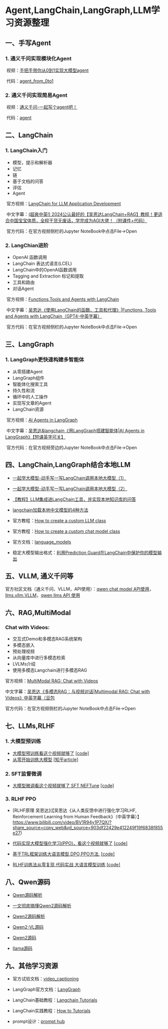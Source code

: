 # Agent,LangChain,LangGraph,LLM学习资源整理

## 一、手写Agent

### 1. 通义千问实现模块化Agent

​	视频：[手把手带你从0到1实现大模型agent](https://www.bilibili.com/video/BV1Sz421m7Rr/?share_source=copy_web&vd_source=903df22429e412249f19f6838f855e27)

​	代码：[agent_from_0to1](https://github.com/Yazooliu/agent_from_0t1)

### 2. 通义千问实现简易Agent

​	视频：[通义千问-一起写个agent吧！](https://www.bilibili.com/video/BV1QF4m177Rx/?share_source=copy_web&vd_source=903df22429e412249f19f6838f855e27)

​	代码：[agent](https://github.com/owenliang/agent)

## 二、LangChain

### 1. LangChain入门

- 模型，提示和解析器
- 记忆
- 链
- 基于文档的问答
- 评估
- Agent

​	官方视频：[LangChain for LLM Application Development](https://learn.deeplearning.ai/courses/langchain/lesson/1/introduction)

​	中文字幕：[(超爽中英!) 2024公认最好的【吴恩达LangChain+RAG】教程！更适合中国宝宝体质，全程干货无废话，学完成为AGI大佬！（附课件+代码）](https://www.bilibili.com/video/BV1TJ4zemETf/?share_source=copy_web&vd_source=903df22429e412249f19f6838f855e27)

​	官方代码：在官方视频侧栏的Jupyter NoteBook中点击File->Open

### 2. LangChian进阶

- OpenAI 函数调用
- LangChain 表达式语言(LCEL)
- LangChain中的OpenAI函数调用
- Tagging and Extraction 标记和提取
- 工具和路由
- 对话Agent

​	官方视频：[Functions,Tools and Agents with LangChain](https://learn.deeplearning.ai/courses/functions-tools-agents-langchain/lesson/1/introduction)

​	中文字幕：[吴恩达《使用LangChain的函数、工具和代理》|Functions, Tools and Agents with LangChain（GPT4-中英字幕）]( https://www.bilibili.com/video/BV1oG411k7HU/?share_source=copy_web&vd_source=903df22429e412249f19f6838f855e27)

​	官方代码：在官方视频侧栏的Jupyter NoteBook中点击File->Open

## 三、LangGraph

### 1. LangGraph更快速构建多智能体

- 从零搭建Agent
- LangGraph组件
- 智能体化搜索工具
- 持久性和流
- 循环中的人工操作
- 实现写文章的Agent
- LangChain资源

​	官方视频：[AI Agents in LangGraph](https://learn.deeplearning.ai/courses/ai-agents-in-langgraph/lesson/1/introduction)

​	中文字幕：[吴恩达&langchain《用LangGraph搭建智能体|AI Agents in LangGraph》【短课英字可关】](https://www.bilibili.com/video/BV1bi421v7oD/?p=3&share_source=copy_web&vd_source=903df22429e412249f19f6838f855e27)

​	官方代码：在官方视频旁边的Jupyter NoteBook中点击File->Open

## 四、LangChain,LangGraph结合本地LLM

- [一起学大模型-动手写一写LangChain调用本地大模型（1）](https://blog.csdn.net/kljyrx/article/details/139361629?fromshare=blogdetail&sharetype=blogdetail&sharerId=139361629&sharerefer=PC&sharesource=Pure12321&sharefrom=from_link)

- [一起学大模型-动手写一写LangChain调用本地大模型（2）](https://blog.csdn.net/kljyrx/article/details/139362030?fromshare=blogdetail&sharetype=blogdetail&sharerId=139362030&sharerefer=PC&sharesource=Pure12321&sharefrom=from_link)

- [【教程】LLM集成进LangChain工具，并实现本地知识库的问答](https://blog.csdn.net/qq_36187610/article/details/131900517?fromshare=blogdetail&sharetype=blogdetail&sharerId=131900517&sharerefer=PC&sharesource=Pure12321&sharefrom=from_link)

- [langchain加载本地中文模型的4种方法](https://blog.csdn.net/2401_85373691/article/details/141824975?fromshare=blogdetail&sharetype=blogdetail&sharerId=141824975&sharerefer=PC&sharesource=Pure12321&sharefrom=from_link)

- 官方教程：[How to create a custom LLM class](https://python.langchain.com/docs/how_to/custom_llm/)

- 官方教程：[How to create a custom chat model class](https://python.langchain.com/docs/how_to/custom_chat_model/)

- 官方文档：[language_models](https://python.langchain.com/api_reference/core/language_models.html)
- 稳定大模型输出格式：[利用Prediction Guard在LangChain中保护你的模型输出](https://blog.csdn.net/bhawfgrcbtwny/article/details/142350243)

## 五、VLLM, 通义千问等

官方社区文档（通义千问、VLLM，API使用）：[qwen chat model API使用](https://python.langchain.com/api_reference/community/chat_models/langchain_community.chat_models.tongyi.ChatTongyi.html#langchain_community.chat_models.tongyi.ChatTongyi)，[llms.vllm.VLLM](https://python.langchain.com/api_reference/community/llms/langchain_community.llms.vllm.VLLM.html)，[qwen llms API 使用](https://python.langchain.com/api_reference/community/llms/langchain_community.llms.tongyi.Tongyi.html#langchain_community.llms.tongyi.Tongyi)

## 六、RAG,MultiModal

### Chat with Videos: 

- 交互式Demo和多模态RAG系统架构
- 多模态嵌入
- 预处理视频
- 从向量库中进行多模态检索
- LVLMs介绍
- 使用多模态Langchain进行多模态RAG

官方视频：[MultiModal RAG: Chat with Videos](https://learn.deeplearning.ai/courses/multimodal-rag-chat-with-videos/lesson/8/conclusion)

中文字幕：[吴恩达《多模态RAG：与视频对话|Multimodal RAG: Chat with Videos》中英字幕（豆包](https://www.bilibili.com/video/BV1mUtTehEsy/?share_source=copy_web&vd_source=903df22429e412249f19f6838f855e27)

官方代码：在官方视频侧栏的Jupyter NoteBook中点击File->Open

## 七、LLMs,RLHF

### 1. 大模型预训练

- [大模型预训练看这个视频就够了](https://www.bilibili.com/video/BV1xhYtewEum/?share_source=copy_web&vd_source=903df22429e412249f19f6838f855e27) [[code]](代码：https://github.com/RethinkFun/LLM)
- [从零开始训练大模型](https://www.bilibili.com/video/BV1a14y1o7fr/?share_source=copy_web&vd_source=903df22429e412249f19f6838f855e27) [[知乎article]](https://zhuanlan.zhihu.com/p/636270877)

### 2. SFT监督微调

- [大模型微调看这个视频就够了 SFT NEFTune](https://www.bilibili.com/video/BV1gmWDeLEMZ/?share_source=copy_web&vd_source=903df22429e412249f19f6838f855e27) [[code]](https://github.com/RethinkFun/sft/tree/main)

### 3. RLHF PPO

- [RLHF原理 吴恩达](【吴恩达《从人类反馈中进行强化学习RLHF, Reinforcement Learning from Human Feedback》（中英字幕）】 https://www.bilibili.com/video/BV1R94y1P7QX/?share_source=copy_web&vd_source=903df22429e412249f19f6838f855e27)

- [代码实现大模型强化学习(PPO)，看这个视频就够了](https://www.bilibili.com/video/BV1rixye7ET6/?share_source=copy_web&vd_source=903df22429e412249f19f6838f855e27) [[code]](https://github.com/RethinkFun/trian_ppo/tree/main/train_ppo)

- [基于TRL框架训练大语言模型,DPO,PPO方法.](https://www.bilibili.com/video/BV1bu4y1w7Dz/?share_source=copy_web&vd_source=903df22429e412249f19f6838f855e27) [[code]](https://github.com/lansinuote/Simple_TRL)

- [RLHF训练法从零复现,代码实战,大语言模型训练](https://www.bilibili.com/video/BV13r42177Hk/?share_source=copy_web&vd_source=903df22429e412249f19f6838f855e27) [[code]](https://github.com/lansinuote/Simple_TRL)

## 八、Qwen源码

- [Qwen源码解析](https://blog.csdn.net/weixin_43214046/article/details/140097346)

- [一文彻底搞懂Qwen2源码解析](https://blog.csdn.net/2201_75499313/article/details/142674883)
- [Qwen2源码解析](https://zhuanlan.zhihu.com/p/707921243)
- [Qwen2-VL源码](https://github.com/huggingface/transformers/tree/main/src/transformers/models/qwen2_vl)
- [Qwen2源码](https://github.com/huggingface/transformers/tree/main/src/transformers/models/qwen2)
- [llama源码](https://github.com/huggingface/transformers/tree/main/src/transformers/models/llama)

## 九、其他学习资源

- 官方试验文档：[video_captioning](https://python.langchain.com/api_reference/experimental/video_captioning.html)

- LangGraph官方文档：[LangGraph](https://langchain-ai.github.io/langgraph/reference/)

- LangChain基础教程：[Langchain Tutorials](https://python.langchain.com/docs/tutorials/)

- LangChain实践教程：[How to Tutorials](https://python.langchain.com/docs/how_to/)

- prompt设计：[prompt hub](https://smith.langchain.com/hub)
